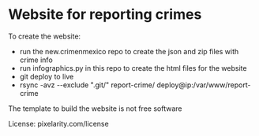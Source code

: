 Website for reporting crimes
=====================================

To create the website:

* run the new.crimenmexico repo to create the json and zip files with crime info
* run infographics.py in this repo to create the html files for the website
* git deploy to live
* rsync -avz --exclude ".git/" report-crime/ deploy@ip:/var/www/report-crime

The template to build the website is not free software



License: pixelarity.com/license
